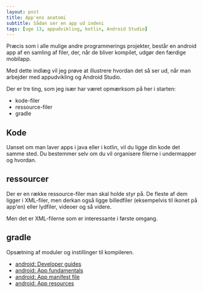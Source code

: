 ```yaml
---
layout: post
title: App'ens anatomi
subtitle: Sådan ser en app ud indeni
tags: [uge 13, appudvikling, kotlin, Android Studio]
---
```


Præcis som i alle mulige andre programmerings projekter, består en android app af en samling af filer, der, når de bliver kompilet, udgør den færdige mobilapp.

Med dette indlæg vil jeg prøve at illustrere hvordan det så ser ud, når man arbejder med appudvikling og Android Studio.

Der er tre ting, som jeg især har været opmærksom på her i starten:
- kode-filer
- ressource-filer
- gradle

## Kode
Uanset om man laver apps i java eller i kotlin, vil du ligge din kode det samme sted. Du bestemmer selv om du vil organisere filerne i undermapper og hvordan.


## ressourcer
Der er en række ressource-filer man skal holde styr på. De fleste af dem ligger i XML-filer, men derkan også ligge billedfiler (eksempelvis til ikonet på app'en) eller lydfiler, videoer og så videre.

Men det er XML-filerne som er interessante i første omgang.


## gradle
Opsætning af moduler og instillinger til kompileren. 

- [android: Developer guides](https://developer.android.com/guide)
- [android: App fundamentals](https://developer.android.com/guide/components/fundamentals)
- [android: App manifest file](https://developer.android.com/guide/topics/manifest/manifest-intro)
- [android: App resources](https://developer.android.com/guide/topics/resources/providing-resources)
